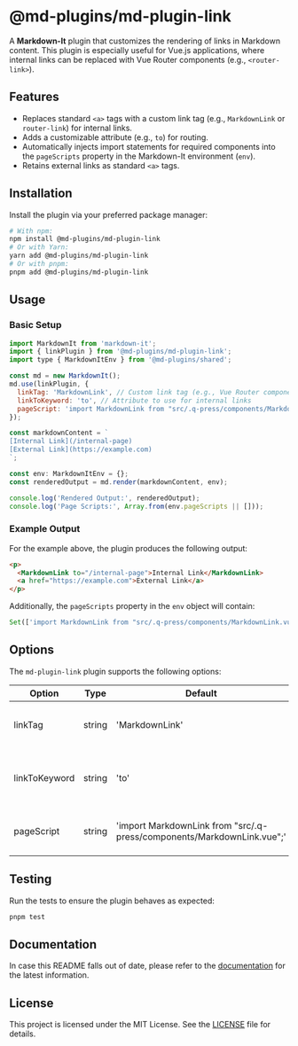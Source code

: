 # @md-plugins/md-plugin-link

A **Markdown-It** plugin that customizes the rendering of links in Markdown content. This plugin is especially useful for Vue.js applications, where internal links can be replaced with Vue Router components (e.g., `<router-link>`).

## Features

- Replaces standard `<a>` tags with a custom link tag (e.g., `MarkdownLink` or `router-link`) for internal links.
- Adds a customizable attribute (e.g., `to`) for routing.
- Automatically injects import statements for required components into the `pageScripts` property in the Markdown-It environment (`env`).
- Retains external links as standard `<a>` tags.

## Installation

Install the plugin via your preferred package manager:

```bash
# With npm:
npm install @md-plugins/md-plugin-link
# Or with Yarn:
yarn add @md-plugins/md-plugin-link
# Or with pnpm:
pnpm add @md-plugins/md-plugin-link
```

## Usage

### Basic Setup

```js
import MarkdownIt from 'markdown-it';
import { linkPlugin } from '@md-plugins/md-plugin-link';
import type { MarkdownItEnv } from '@md-plugins/shared';

const md = new MarkdownIt();
md.use(linkPlugin, {
  linkTag: 'MarkdownLink', // Custom link tag (e.g., Vue Router component)
  linkToKeyword: 'to', // Attribute to use for internal links
  pageScript: 'import MarkdownLink from "src/.q-press/components/MarkdownLink.vue";',
});

const markdownContent = `
[Internal Link](/internal-page)
[External Link](https://example.com)
`;

const env: MarkdownItEnv = {};
const renderedOutput = md.render(markdownContent, env);

console.log('Rendered Output:', renderedOutput);
console.log('Page Scripts:', Array.from(env.pageScripts || []));
```

### Example Output

For the example above, the plugin produces the following output:

```html
<p>
  <MarkdownLink to="/internal-page">Internal Link</MarkdownLink>
  <a href="https://example.com">External Link</a>
</p>
```

Additionally, the `pageScripts` property in the `env` object will contain:

```js
Set(['import MarkdownLink from "src/.q-press/components/MarkdownLink.vue";'])
```

## Options

The `md-plugin-link` plugin supports the following options:

| Option        | Type   | Default                                                                | Description                                                     |
| ------------- | ------ | ---------------------------------------------------------------------- | --------------------------------------------------------------- |
| linkTag       | string | 'MarkdownLink'                                                         | Custom tag to use for internal links.                           |
| linkToKeyword | string | 'to'                                                                   | Attribute to use for internal links (e.g., to for router-link). |
| pageScript    | string | 'import MarkdownLink from "src/.q-press/components/MarkdownLink.vue";' | Import statement for required components.                       |

## Testing

Run the tests to ensure the plugin behaves as expected:

```bash
pnpm test
```

## Documentation

In case this README falls out of date, please refer to the [documentation](https://md-plugins.netlify.app/md-plugins/link/overview) for the latest information.

## License

This project is licensed under the MIT License. See the [LICENSE](LICENSE.md) file for details.
